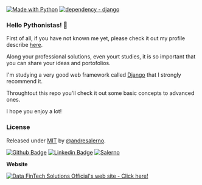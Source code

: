 [![Made with Python](https://img.shields.io/badge/Python->=3.11-blue?logo=python&logoColor=white)](https://python.org "Go to Python homepage")
[![dependency - django](https://img.shields.io/badge/dependency-django-blue)](https://pypi.org/project/django)



### Hello Pythonistas! 👋

First of all, if you have not known me yet, please check it out my profile describe [here](https://github.com/andresalerno "My profile").


Along your professional solutions, even yourt studies, it is so important that you can share your ideas and portofolios.

I'm studying a very good web framework called [Django](https://www.djangoproject.com/) that I strongly recommend it.

Throughtout this repo you'll check it out some basic concepts to advanced ones.

I hope you enjoy a lot!

### License

Released under [MIT](/LICENSE) by [@andresalerno](https://github.com/andresalerno).

[![Github Badge](https://img.shields.io/badge/-Github-000?style=flat-square&logo=Github&logoColor=white&link=https://github.com/andresalerno)](https://github.com/andresalerno)
[![Linkedin Badge](https://img.shields.io/badge/-LinkedIn-blue?style=flat-square&logo=Linkedin&logoColor=white&link=https://www.linkedin.com/in/andresalerno/)](https://www.linkedin.com/in/andresalerno/)
[![Salerno](https://komarev.com/ghpvc/?username=andresalerno)](https://github.com/andresalerno)

__Website__

[![Data FinTech Solutions Official's web site - Click here!](https://img.shields.io/badge/Data_FinTech_Solutions_Official's_web_site-Click_here!-2ea44f?logo=<svg+role%3D"img"+viewBox%3D"0+0+24+24"+xmlns%3D"http%3A%2F%2Fwww.w3.org%2F2000%2Fsvg"><title>Tor+Browser<%2Ftitle><path+d%3D"M12+21.82v-1.46A8.36+8.36+0+0020.36+12+8.36+8.36+0+0012+3.64V2.18A9.83+9.83+0+0121.82+12+9.83+9.83+0+0112+21.82zm0-5.09A4.74+4.74+0+0016.73+12+4.74+4.74+0+0012+7.27V5.82A6.17+6.17+0+0118.18+12+6.17+6.17+0+0112+18.18zm0-7.27A2.54+2.54+0+0114.55+12+2.54+2.54+0+0112+14.54zM0+12a12+12+0+0012+12+12+12+0+0012-12A12+12+0+0012+0+12+12+0+000+12z"%2F><%2Fsvg>)](https://www.datafintechsolutions.com)